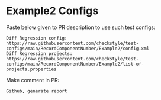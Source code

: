 # Example2 Configs
Paste below given to PR description to use such test configs:
```
Diff Regression config: https://raw.githubusercontent.com/checkstyle/test-configs/main/RecordComponentNumber/Example2/config.xml
Diff Regression projects: https://raw.githubusercontent.com/checkstyle/test-configs/main/RecordComponentNumber/Example2/list-of-projects.properties
```
Make comment in PR:
```
Github, generate report
```
